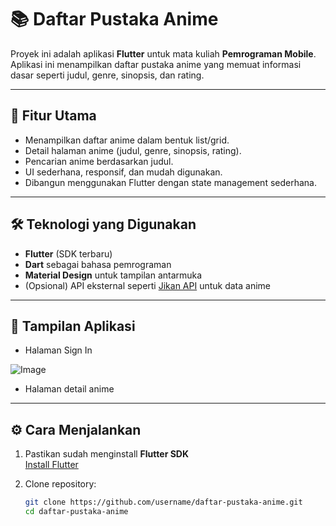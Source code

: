 # 📚 Daftar Pustaka Anime

Proyek ini adalah aplikasi **Flutter** untuk mata kuliah **Pemrograman Mobile**.  
Aplikasi ini menampilkan daftar pustaka anime yang memuat informasi dasar seperti judul, genre, sinopsis, dan rating.

---

## 🚀 Fitur Utama
- Menampilkan daftar anime dalam bentuk list/grid.
- Detail halaman anime (judul, genre, sinopsis, rating).
- Pencarian anime berdasarkan judul.
- UI sederhana, responsif, dan mudah digunakan.
- Dibangun menggunakan Flutter dengan state management sederhana.

---

## 🛠️ Teknologi yang Digunakan
- **Flutter** (SDK terbaru)
- **Dart** sebagai bahasa pemrograman
- **Material Design** untuk tampilan antarmuka
- (Opsional) API eksternal seperti [Jikan API](https://jikan.moe/) untuk data anime

---

## 📸 Tampilan Aplikasi
- Halaman Sign In



![Image](https://github.com/user-attachments/assets/614ef9aa-8d84-4744-8d34-04ea1c233e1a)





- Halaman detail anime

---

## ⚙️ Cara Menjalankan
1. Pastikan sudah menginstall **Flutter SDK**  
   [Install Flutter](https://docs.flutter.dev/get-started/install)

2. Clone repository:
   ```bash
   git clone https://github.com/username/daftar-pustaka-anime.git
   cd daftar-pustaka-anime



